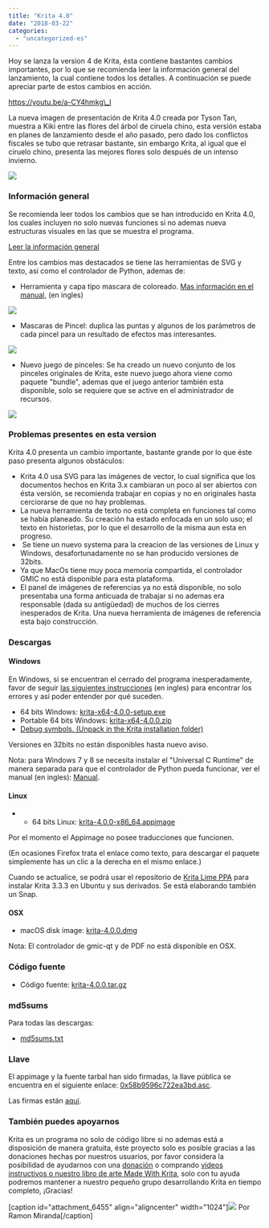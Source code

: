 ```yaml
---
title: "Krita 4.0"
date: "2018-03-22"
categories: 
  - "uncategorized-es"
---
```


Hoy se lanza la version 4 de Krita, ésta contiene bastantes cambios importantes, por lo que se recomienda leer la información general del lanzamiento, la cual contiene todos los detalles. A continuación se puede apreciar parte de estos cambios en acción.

https://youtu.be/a-CY4hmkg\_I

La nueva imagen de presentación de Krita 4.0 creada por Tyson Tan, muestra a Kiki entre las flores del árbol de ciruela chino, esta versión estaba en planes de lanzamiento desde el año pasado, pero dado los conflictos fiscales se tubo que retrasar bastante, sin embargo Krita, al igual que el ciruelo chino, presenta las mejores flores solo después de un intenso invierno.

[![](/images/posts/2018/kiki_4.0_sm-1-1024x463.png)](https://krita.org/wp-content/uploads/2018/03/kiki_4.0_sm-1.png)

### Información general

Se recomienda leer todos los cambios que se han introducido en Krita 4.0, los cuales incluyen no solo nuevas funciones si no ademas nueva estructuras visuales en las que se muestra el programa.

[Leer la información general](https://krita.org/es/krita-4-0/)

Entre los cambios mas destacados se tiene las herramientas de SVG y texto, así como el controlador de Python, ademas de:

- Herramienta y capa tipo mascara de coloreado. [Mas información en el manual](https://docs.krita.org/Colorize_Mask), (en ingles)

[![](/images/posts/2018/colorize-mask.png)](https://krita.org/wp-content/uploads/2018/02/colorize-mask.png)

- Mascaras de Pincel: duplica las puntas y algunos de los parámetros de cada pincel para un resultado de efectos mas interesantes.

[![](/images/posts/2018/waterpaint.gif)](https://krita.org/wp-content/uploads/2018/02/waterpaint.gif)

- Nuevo juego de pinceles: Se ha creado un nuevo conjunto de los pinceles originales de Krita, este nuevo juego ahora viene como paquete "bundle", ademas que el juego anterior también esta disponible, solo se requiere que se active en el administrador de recursos.

[![](/images/posts/2018/bundles.png)](https://krita.org/wp-content/uploads/2018/03/bundles.png)

### Problemas presentes en esta version

Krita 4.0 presenta un cambio importante, bastante grande por lo que éste paso presenta algunos obstáculos:

- Krita 4.0 usa SVG para las imágenes de vector, lo cual significa que los documentos hechos en Krita 3.x cambiaran un poco al ser abiertos con ésta versión, se recomienda trabajar en copias y no en originales hasta cerciorarse de que no hay problemas.
- La nueva herramienta de texto no está completa en funciones tal como se había planeado. Su creación ha estado enfocada en un solo uso; el texto en historietas, por lo que el desarrollo de la misma aun esta en progreso.
-  Se tiene un nuevo systema para la creacion de las versiones de Linux y Windows, desafortunadamente no se han producido versiones de 32bits.
- Ya que MacOs tiene muy poca memoria compartida, el controlador GMIC no está disponible para esta plataforma.
- El panel de imágenes de referencias ya no está disponible, no solo presentaba una forma anticuada de trabajar si no ademas era responsable (dada su antigüedad) de muchos de los cierres inesperados de Krita. Una nueva herramienta de imágenes de referencia esta bajo construcción.

### Descargas

#### Windows

En Windows, si se encuentran el cerrado del programa inesperadamente, favor de seguir [las siguientes instrucciones](https://docs.krita.org/Dr._Mingw_debugger) (en ingles) para encontrar los errores y así poder entender por qué suceden.

- 64 bits Windows: [krita-x64-4.0.0-setup.exe](https://download.kde.org/stable/krita/4.0.0/krita-x64-4.0.0-setup.exe)
- Portable 64 bits Windows: [krita-x64-4.0.0.zip](https://download.kde.org/stable/krita/4.0.0/krita-x64-4.0.0.zip)
- [Debug symbols. (Unpack in the Krita installation folder)](https://download.kde.org/stable/krita/4.0.0/krita-x64-4.0.0-dbg.zip)

Versiones en 32bits no están disponibles hasta nuevo aviso.

Nota: para Windows 7 y 8 se necesita instalar el "Universal C Runtime" de manera separada para que el controlador de Python pueda funcionar, ver el manual (en ingles): [Manual](https://docs.krita.org/Introduction_to_Python_Scripting#Technical_Details).

#### Linux

- - 64 bits Linux: [krita-4.0.0-x86\_64.appimage](https://download.kde.org/stable/krita/4.0.0/krita-4.0.0-x86_64.appimage)

Por el momento el Appimage no posee traducciones que funcionen.

(En ocasiones Firefox trata el enlace como texto, para descargar el paquete simplemente has un clic a la derecha en el mismo enlace.)

Cuando se actualice, se podrá usar el repositorio de [Krita Lime PPA](https://launchpad.net/%7Ekritalime/+archive/ubuntu/ppa) para instalar Krita 3.3.3 en Ubuntu y sus derivados. Se está elaborando también un Snap.

#### OSX

- macOS disk image: [krita-4.0.0.dmg](https://download.kde.org/stable/krita/4.0.0/krita-4.0.0.dmg)

Nota: El controlador de gmic-qt y de PDF no está disponible en OSX.

### Código fuente

- Código fuente: [krita-4.0.0.tar.gz](https://download.kde.org/stable/krita/4.0.0/krita-4.0.0.tar.gz)

### md5sums

Para todas las descargas:

- [md5sums.txt](https://download.kde.org/unstable/krita/3.2.0-beta.1/md5sums.txt)

### Llave

El appimage y la fuente tarbal han sido firmadas, la llave pública se encuentra en el siguiente enlace: [0x58b9596c722ea3bd.asc](https://share.kde.org/index.php/s/fJ99V5mZvuyD0z8).

Las firmas están [aquí](http://download.kde.org/unstable/krita/3.1.3-beta.1).

### También puedes apoyarnos

Krita es un programa no solo de código libre si no ademas está a disposición de manera gratuita, éste proyecto solo es posible gracias a las donaciones hechas por nuestros usuarios, por favor considera la posibilidad de ayudarnos con una [donación](https://krita.org/en/support-us/donations/) o comprando [videos instructivos o nuestro libro de arte Made With Krita](https://krita.org/es/item/krita-3-2-0/%22https://krita.org/en/support-us/shop), solo con tu ayuda podremos mantener a nuestro pequeño grupo desarrollando Krita en tiempo completo, ¡Gracias!

\[caption id="attachment\_6455" align="aligncenter" width="1024"\][![](/images/posts/2018/Krita4_Alegoric_final-1024x507.png)](https://krita.org/wp-content/uploads/2018/03/Krita4_Alegoric_final.png) Por Ramon Miranda\[/caption\]
